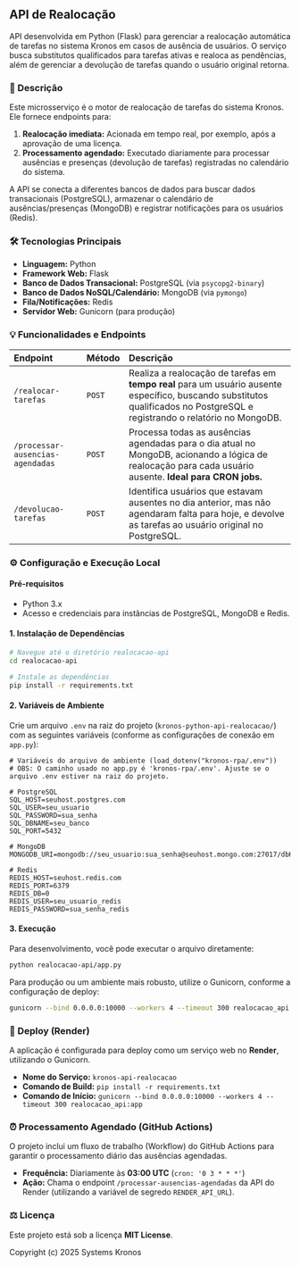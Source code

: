 ## **API de Realocação**

API desenvolvida em Python (Flask) para gerenciar a realocação automática de tarefas no sistema Kronos em casos de ausência de usuários. O serviço busca substitutos qualificados para tarefas ativas e realoca as pendências, além de gerenciar a devolução de tarefas quando o usuário original retorna.

### 📝 Descrição

Este microsserviço é o motor de realocação de tarefas do sistema Kronos. Ele fornece endpoints para:

1.  **Realocação imediata:** Acionada em tempo real, por exemplo, após a aprovação de uma licença.
2.  **Processamento agendado:** Executado diariamente para processar ausências e presenças (devolução de tarefas) registradas no calendário do sistema.

A API se conecta a diferentes bancos de dados para buscar dados transacionais (PostgreSQL), armazenar o calendário de ausências/presenças (MongoDB) e registrar notificações para os usuários (Redis).

### 🛠️ Tecnologias Principais

* **Linguagem:** Python
* **Framework Web:** Flask
* **Banco de Dados Transacional:** PostgreSQL (via `psycopg2-binary`)
* **Banco de Dados NoSQL/Calendário:** MongoDB (via `pymongo`)
* **Fila/Notificações:** Redis
* **Servidor Web:** Gunicorn (para produção)

### 💡 Funcionalidades e Endpoints

| Endpoint | Método | Descrição |
| :--- | :--- | :--- |
| `/realocar-tarefas` | `POST` | Realiza a realocação de tarefas em **tempo real** para um usuário ausente específico, buscando substitutos qualificados no PostgreSQL e registrando o relatório no MongoDB. |
| `/processar-ausencias-agendadas` | `POST` | Processa todas as ausências agendadas para o dia atual no MongoDB, acionando a lógica de realocação para cada usuário ausente. **Ideal para CRON jobs.** |
| `/devolucao-tarefas` | `POST` | Identifica usuários que estavam ausentes no dia anterior, mas não agendaram falta para hoje, e devolve as tarefas ao usuário original no PostgreSQL. |

### ⚙️ Configuração e Execução Local

#### Pré-requisitos
* Python 3.x
* Acesso e credenciais para instâncias de PostgreSQL, MongoDB e Redis.

#### 1. Instalação de Dependências

```bash
# Navegue até o diretório realocacao-api
cd realocacao-api

# Instale as dependências
pip install -r requirements.txt
```

#### 2. Variáveis de Ambiente

Crie um arquivo `.env` na raiz do projeto (`kronos-python-api-realocacao/`) com as seguintes variáveis (conforme as configurações de conexão em `app.py`):

```
# Variáveis do arquivo de ambiente (load_dotenv("kronos-rpa/.env"))
# OBS: O caminho usado no app.py é 'kronos-rpa/.env'. Ajuste se o arquivo .env estiver na raiz do projeto.

# PostgreSQL
SQL_HOST=seuhost.postgres.com
SQL_USER=seu_usuario
SQL_PASSWORD=sua_senha
SQL_DBNAME=seu_banco
SQL_PORT=5432

# MongoDB
MONGODB_URI=mongodb://seu_usuario:sua_senha@seuhost.mongo.com:27017/dbKronos

# Redis
REDIS_HOST=seuhost.redis.com
REDIS_PORT=6379
REDIS_DB=0
REDIS_USER=seu_usuario_redis
REDIS_PASSWORD=sua_senha_redis
```

#### 3. Execução

Para desenvolvimento, você pode executar o arquivo diretamente:

```bash
python realocacao-api/app.py
```

Para produção ou um ambiente mais robusto, utilize o Gunicorn, conforme a configuração de deploy:

```bash
gunicorn --bind 0.0.0.0:10000 --workers 4 --timeout 300 realocacao_api:app
```

### 🚀 Deploy (Render)

A aplicação é configurada para deploy como um serviço web no **Render**, utilizando o Gunicorn.

* **Nome do Serviço:** `kronos-api-realocacao`
* **Comando de Build:** `pip install -r requirements.txt`
* **Comando de Início:** `gunicorn --bind 0.0.0.0:10000 --workers 4 --timeout 300 realocacao_api:app`

### ⏰ Processamento Agendado (GitHub Actions)

O projeto inclui um fluxo de trabalho (Workflow) do GitHub Actions para garantir o processamento diário das ausências agendadas.

* **Frequência:** Diariamente às **03:00 UTC** (`cron: '0 3 * * *'`)
* **Ação:** Chama o endpoint `/processar-ausencias-agendadas` da API do Render (utilizando a variável de segredo `RENDER_API_URL`).

### ⚖️ Licença

Este projeto está sob a licença **MIT License**.

Copyright (c) 2025 Systems Kronos
